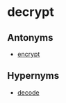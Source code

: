 # decrypt

## Antonyms

  - [encrypt](encrypt.md)

## Hypernyms

  - [decode](decode.md)

[1]: README.md